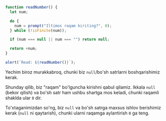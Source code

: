 ```js run demo
function readNumber() {
  let num;

  do {
    num = prompt("Iltimos raqam kiriting?", 0);
  } while (!isFinite(num));

  if (num === null || num === "") return null;

  return +num;
}

alert(`Read: ${readNumber()}`);
```

Yechim biroz murakkabroq, chunki biz `null`/bo'sh satrlarni boshqarishimiz kerak.

Shunday qilib, biz "raqam" bo'lguncha kirishni qabul qilamiz. Ikkala `null` (bekor qilish) va bo'sh satr ham ushbu shartga mos keladi, chunki raqamli shaklda ular `0` dir.

To'xtaganimizdan so'ng, biz `null` va bo'sh satrga maxsus ishlov berishimiz kerak (`null` ni qaytarish), chunki ularni raqamga aylantirish `0` ga teng.
